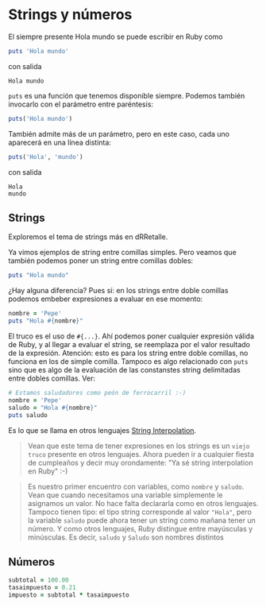 # Strings y números

El siempre presente Hola mundo se puede escribir en Ruby como

```ruby
puts 'Hola mundo'
```
con salida
```
Hola mundo
```

`puts` es una función que tenemos disponible siempre. Podemos también invocarlo con
el parámetro entre paréntesis:

```ruby
puts('Hola mundo')
```

También admite más de un parámetro, pero en este caso, cada uno aparecerá en una
línea distinta:
```ruby
puts('Hola', 'mundo')
```
con salida
```
Hola
mundo
```

## Strings

Exploremos el tema de strings más en dRRetalle.

Ya vimos ejemplos de string entre comillas simples.
Pero veamos que también podemos poner un 
string entre comillas dobles:
```ruby
puts "Hola mundo"
```

¿Hay alguna diferencia? Pues sí: en los strings entre doble comillas podemos embeber
expresiones a evaluar en ese momento:
```ruby
nombre = 'Pepe'
puts "Hola #{nombre}"
```
El truco es el uso de `#{...}`. Ahí podemos poner cualquier expresión válida de Ruby, y al llegar
a evaluar el string, se reemplaza por el valor resultado de la expresión. Atención: esto es para
los string entre doble comillas, no funciona en los de simple comilla. Tampoco es algo relacionado
con `puts` sino que es algo de la evaluación de las constanstes string delimitadas
entre dobles comillas. Ver:
```ruby
# Estamos saludadores como peón de ferrocarril :-)
nombre = 'Pepe'
saludo = "Hola #{nombre}"
puts saludo
```

Es lo que se llama en otros lenguajes [String Interpolation](http://en.wikipedia.org/wiki/String_interpolation). 

> Vean que este tema de tener expresiones en los strings es un `viejo truco` presente en otros lenguajes.
Ahora pueden ir a cualquier fiesta de cumpleaños y decir muy orondamente: "Ya sé string interpolation
en Ruby" :-)

> Es nuestro primer encuentro con variables, como `nombre` y `saludo`. Vean que cuando
necesitamos una variable simplemente le asignamos un valor. No hace falta declararla como
en otros lenguajes. Tampoco tienen tipo: el tipo string corresponde al valor `"Hola"`, pero
la variable `saludo` puede ahora tener un string como mañana tener un número. Y como otros
lenguajes, Ruby distingue entre mayúsculas y minúsculas. Es decir, `saludo` y `Saludo` son nombres
distintos

## Números

```ruby
subtotal = 100.00
tasaimpuesto = 0.21
impuesto = subtotal * tasaimpuesto
```
